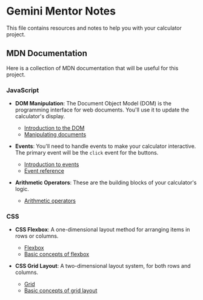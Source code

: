
# Gemini Mentor Notes

This file contains resources and notes to help you with your calculator project.

## MDN Documentation

Here is a collection of MDN documentation that will be useful for this project.

### JavaScript

*   **DOM Manipulation**: The Document Object Model (DOM) is the programming interface for web documents. You'll use it to update the calculator's display.
    *   [Introduction to the DOM](https://developer.mozilla.org/en-US/docs/Web/API/Document_Object_Model/Introduction)
    *   [Manipulating documents](https://developer.mozilla.org/en-US/docs/Learn/JavaScript/Client-side_web_APIs/Manipulating_documents)

*   **Events**: You'll need to handle events to make your calculator interactive. The primary event will be the `click` event for the buttons.
    *   [Introduction to events](https://developer.mozilla.org/en-US/docs/Learn/JavaScript/Building_blocks/Events)
    *   [Event reference](https://developer.mozilla.org/en-US/docs/Web/Events)

*   **Arithmetic Operators**: These are the building blocks of your calculator's logic.
    *   [Arithmetic operators](https://developer.mozilla.org/en-US/docs/Web/JavaScript/Reference/Operators/Arithmetic_Operators)

### CSS

*   **CSS Flexbox**: A one-dimensional layout method for arranging items in rows or columns.
    *   [Flexbox](https://developer.mozilla.org/en-US/docs/Learn/CSS/CSS_layout/Flexbox)
    *   [Basic concepts of flexbox](https://developer.mozilla.org/en-US/docs/Web/CSS/CSS_Flexible_Box_Layout/Basic_Concepts_of_Flexbox)

*   **CSS Grid Layout**: A two-dimensional layout system, for both rows and columns.
    *   [Grid](https://developer.mozilla.org/en-US/docs/Learn/CSS/CSS_layout/Grids)
    *   [Basic concepts of grid layout](https://developer.mozilla.org/en-US/docs/Web/CSS/CSS_Grid_Layout/Basic_Concepts_of_Grid_Layout)
